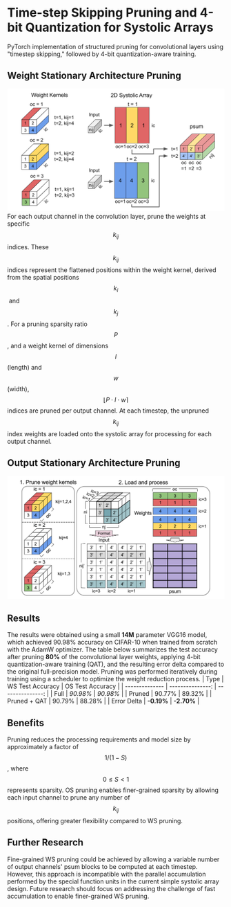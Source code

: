 # Time-step Skipping Pruning and 4-bit Quantization for Systolic Arrays
PyTorch implementation of structured pruning for convolutional layers using "timestep skipping," followed by 4-bit quantization-aware training.

## Weight Stationary Architecture Pruning
![ws_prune](images/ws_prune.png)
For each output channel in the convolution layer, prune the weights at specific $$k_{ij}$$​ indices. These $$k_{ij}$$​​ indices represent the flattened positions within the weight kernel, derived from the spatial positions $$k_i$$​ and $$k_j$$​. For a pruning sparsity ratio $$P$$, and a weight kernel of dimensions $$l$$ (length) and $$w$$ (width), $$\lfloor P \cdot l \cdot w \rceil$$ indices are pruned per output channel. At each timestep, the unpruned $$k_{ij}$$​ index weights are loaded onto the systolic array for processing for each output channel.

## Output Stationary Architecture Pruning
![os_prune](images/os_prune.png)

## Results
The results were obtained using a small **14M** parameter VGG16 model, which achieved 90.98% accuracy on CIFAR-10 when trained from scratch with the AdamW optimizer. The table below summarizes the test accuracy after pruning **80%** of the convolutional layer weights, applying 4-bit quantization-aware training (QAT), and the resulting error delta compared to the original full-precision model. Pruning was performed iteratively during training using a scheduler to optimize the weight reduction process.
| Type           | WS Test Accuracy | OS Test Accuracy |
| -------------- | ---------------: | ---------------: |
| Full           | *90.98%*         | *90.98%*         |
| Pruned         | 90.77%           | 89.32%           |
| Pruned + QAT   | 90.79%           | 88.28%           |
| Error Delta    | **-0.19%**       | **-2.70%**       |

## Benefits
Pruning reduces the processing requirements and model size by approximately a factor of $$1/(1−S)$$, where $$0 \leq S \lt 1$$ represents sparsity. OS pruning enables finer-grained sparsity by allowing each input channel to prune any number of $$k_{ij}$$ positions, offering greater flexibility compared to WS pruning.

## Further Research
Fine-grained WS pruning could be achieved by allowing a variable number of output channels' psum blocks to be computed at each timestep. However, this approach is incompatible with the parallel accumulation performed by the special function units in the current simple systolic array design. Future research should focus on addressing the challenge of fast accumulation to enable finer-grained WS pruning.
